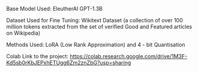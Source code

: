 Base Model Used: EleutherAI GPT-1.3B

Dataset Used for Fine Tuning: Wikitext Dataset (a collection of over 100 million tokens extracted from the set of verified Good and Featured articles on Wikipedia)

Methods Used: LoRA (Low Rank Approximation) and 4 - bit Quantisation

Colab Link to the project: https://colab.research.google.com/drive/1M3F-Kd5sb0rKbJEPxhETUgg6Zm2znZbG?usp=sharing
